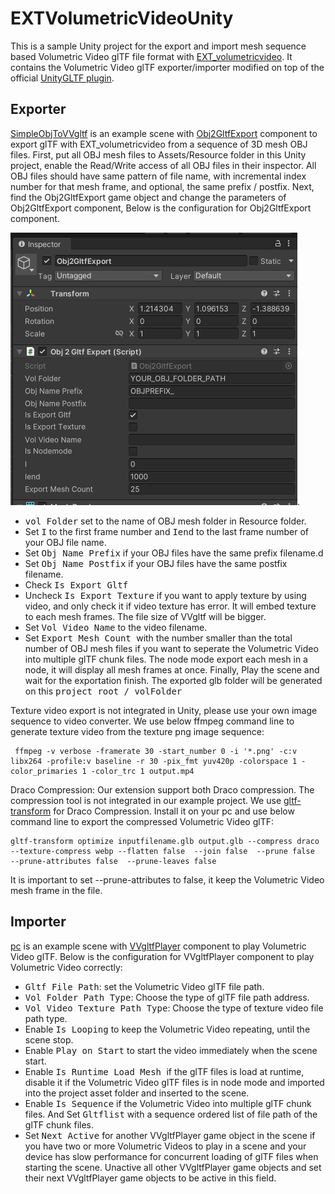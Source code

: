 # EXTVolumetricVideoUnity
This is a sample Unity project for the export and import mesh sequence based Volumetric Video glTF file format with [EXT_volumetricvideo](https://github.com/irc-hslu/glTF/tree/EXT_volumetricvideo/extensions/2.0/Vendor/EXT_volumetricvideo). It contains the Volumetric Video glTF exporter/importer modified on top of the official [UnityGLTF plugin](https://github.com/KhronosGroup/UnityGLTF).

## Exporter
[SimpleObjToVVgltf](Assets/SimpleObjToVVgltf.unity) is an example scene with [Obj2GltfExport](Assets/VVglTFScript/Obj2GltfExport.cs) component to export glTF with EXT_volumetricvideo from a sequence of 3D mesh OBJ files. 
First, put all OBJ mesh files to Assets/Resource folder in this Unity project, enable the Read/Write access of all OBJ files in their inspector. All OBJ files should have same pattern of file name, with incremental index number for that mesh frame, and optional, the same prefix / postfix. 
Next, find the Obj2GltfExport game object and change the parameters of Obj2GltfExport component, Below is the configuration for Obj2GltfExport component. 

![Obj2GltfExport component](docs/Obj2GltfExport.png).
- <kbd>vol Folder</kbd> set to the name of OBJ mesh folder in Resource folder.
- Set <kbd>I</kbd> to the first frame number  and <kbd>Iend</kbd> to the last frame number of your OBJ file name.
- Set <kbd>Obj Name Prefix</kbd> if your OBJ files have the same prefix filename.d
- Set <kbd>Obj Name Postfix</kbd> if your OBJ files have the same postfix filename.
- Check <kbd>Is Export Gltf</kbd> 
- Uncheck <kbd>Is Export Texture</kbd> if you want to apply texture by using video, and only check it if video texture has error. It will embed texture to each mesh frames. The file size of VVgltf will be bigger.
- Set <kbd>Vol Video Name</kbd> to the video filename.
- Set <kbd>Export Mesh Count </kbd> with the number smaller than the total number of OBJ mesh files if you want to seperate the Volumetric Video into multiple glTF chunk files.
The node mode export each mesh in a node, it will display all mesh frames at once.
Finally, Play the scene and wait for the exportation finish. The exported glb folder will be generated on this <kbd>project root / volFolder</kbd> 

Texture video export is not integrated in Unity, please use your own image sequence to video converter.
We use below ffmpeg command line to generate texture video from the texture png image sequence: 
   ```
    ffmpeg -v verbose -framerate 30 -start_number 0 -i '*.png' -c:v libx264 -profile:v baseline -r 30 -pix_fmt yuv420p -colorspace 1 -color_primaries 1 -color_trc 1 output.mp4
   ```

Draco Compression:
Our extension support both Draco compression. The compression tool is not integrated in our example project. We use [gltf-transform](https://gltf-transform.dev/cli) for Draco Compression. Install it on your pc and use below command line to export the compressed Volumetric Video glTF:
   ```
gltf-transform optimize inputfilename.glb output.glb --compress draco --texture-compress webp --flatten false  --join false  --prune false  --prune-attributes false  --prune-leaves false
   ```
It is important to set --prune-attributes to false, it keep the Volumetric Video mesh frame in the file. 

## Importer
[pc](Assets/pc.unity) is an example scene with [VVgltfPlayer](Assets/VVglTFScript/VVgltfPlayer.cs) component to play Volumetric Video glTF. 
Below is the configuration for VVgltfPlayer component to play Volumetric Video correctly:

- <kbd>Gltf File Path</kbd>: set the Volumetric Video glTF file path.
- <kbd>Vol Folder Path Type</kbd>: Choose the type of glTF file path address.
- <kbd>Vol Video Texture Path Type</kbd>: Choose the type of texture video file path type.
- Enable <kbd>Is Looping</kbd> to keep the Volumetric Video repeating, until the scene stop.
- Enable <kbd>Play on Start</kbd> to start the video immediately when the scene start.
- Enable <kbd>Is Runtime Load Mesh </kbd>  if the glTF files is load at runtime, disable it if the Volumetric Video glTF files is in node mode and imported into the project asset folder and inserted to the scene.
- Enable <kbd>Is Sequence</kbd> if the Volumetric Video into multiple glTF chunk files. And Set <kbd>Gltflist</kbd> with a sequence ordered list of file path of the glTF chunk files. 
- Set <kbd>Next Active</kbd> for another VVgltfPlayer game object in the scene if you have two or more Volumetric Videos to play in a scene and your device has slow performance for concurrent loading of glTF files when starting the scene. Unactive all other VVgltfPlayer game objects and set their next VVgltfPlayer game objects to be active in this field.